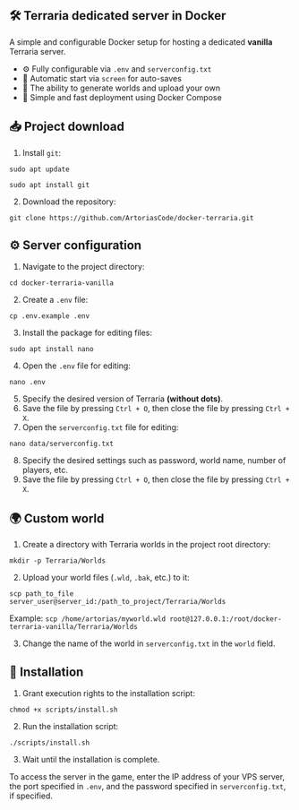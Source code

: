 ## 🛠 Terraria dedicated server in Docker
A simple and configurable Docker setup for hosting a dedicated **vanilla** Terraria server.
- ⚙️ Fully configurable via `.env` and `serverconfig.txt`
- 💾 Automatic start via `screen` for auto-saves
- 🔁 The ability to generate worlds and upload your own
- 🚀 Simple and fast deployment using Docker Compose

## 📥 Project download
1) Install `git`:
```
sudo apt update
```
```
sudo apt install git
```
2) Download the repository:
```
git clone https://github.com/ArtoriasCode/docker-terraria.git
```

## ⚙️ Server configuration
1) Navigate to the project directory:
```
cd docker-terraria-vanilla
```
2) Create a `.env` file:
```
cp .env.example .env
```
3) Install the package for editing files:
```
sudo apt install nano
```
4) Open the `.env` file for editing:
```
nano .env
```
5) Specify the desired version of Terraria **(without dots)**.
6) Save the file by pressing `Ctrl + O`, then close the file by pressing `Ctrl + X`.
7) Open the `serverconfig.txt` file for editing:
```
nano data/serverconfig.txt
```
8) Specify the desired settings such as password, world name, number of players, etc.
9) Save the file by pressing `Ctrl + O`, then close the file by pressing `Ctrl + X`.

## 🌍 Custom world
1) Create a directory with Terraria worlds in the project root directory:
```
mkdir -p Terraria/Worlds
```
2) Upload your world files (`.wld`, `.bak`, etc.) to it:
```
scp path_to_file server_user@server_id:/path_to_project/Terraria/Worlds
```
Example: `scp /home/artorias/myworld.wld root@127.0.0.1:/root/docker-terraria-vanilla/Terraria/Worlds`

3) Change the name of the world in `serverconfig.txt` in the `world` field.

## 🔨 Installation
1) Grant execution rights to the installation script:
```
chmod +x scripts/install.sh
```
2) Run the installation script:
```
./scripts/install.sh
```
3) Wait until the installation is complete.

To access the server in the game, enter the IP address of your VPS server, the port specified in `.env`, and the password specified in `serverconfig.txt`, if specified.
